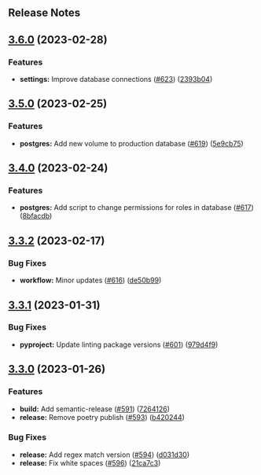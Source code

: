 Release Notes
---

## [3.6.0](https://github.com/AlertaDengue/AlertaDengue/compare/3.5.0...3.6.0) (2023-02-28)


### Features

* **settings:** Improve database connections ([#623](https://github.com/AlertaDengue/AlertaDengue/issues/623)) ([2393b04](https://github.com/AlertaDengue/AlertaDengue/commit/2393b04a1f17478ef39fbed9f78be6839b584776))

## [3.5.0](https://github.com/AlertaDengue/AlertaDengue/compare/3.4.0...3.5.0) (2023-02-25)


### Features

* **postgres:** Add new volume to production database ([#619](https://github.com/AlertaDengue/AlertaDengue/issues/619)) ([5e9cb75](https://github.com/AlertaDengue/AlertaDengue/commit/5e9cb75c0f2a55060230c13a17c61644d99a5891))

## [3.4.0](https://github.com/AlertaDengue/AlertaDengue/compare/3.3.2...3.4.0) (2023-02-24)


### Features

* **postgres:** Add script to change permissions for roles in database ([#617](https://github.com/AlertaDengue/AlertaDengue/issues/617)) ([8bfacdb](https://github.com/AlertaDengue/AlertaDengue/commit/8bfacdbd07afa1101e325be7e0e59bf11e620e8c))

## [3.3.2](https://github.com/AlertaDengue/AlertaDengue/compare/3.3.1...3.3.2) (2023-02-17)


### Bug Fixes

* **workflow:** Minor updates ([#616](https://github.com/AlertaDengue/AlertaDengue/issues/616)) ([de50b99](https://github.com/AlertaDengue/AlertaDengue/commit/de50b997c8425f7f3a63ac2d9bb5bea67dfe9c40))

## [3.3.1](https://github.com/AlertaDengue/AlertaDengue/compare/3.3.0...3.3.1) (2023-01-31)


### Bug Fixes

* **pyproject:** Update linting package versions ([#601](https://github.com/AlertaDengue/AlertaDengue/issues/601)) ([979d4f9](https://github.com/AlertaDengue/AlertaDengue/commit/979d4f99ced10a35f09b88a1fdf2ccc3eeed0f1d))

## [3.3.0](https://github.com/AlertaDengue/AlertaDengue/compare/3.2.0...3.3.0) (2023-01-26)


### Features

* **build:** Add semantic-release ([#591](https://github.com/AlertaDengue/AlertaDengue/issues/591)) ([7264126](https://github.com/AlertaDengue/AlertaDengue/commit/72641261c474825dc91e3c99112e6041bddd63d2))
* **release:** Remove poetry publish ([#593](https://github.com/AlertaDengue/AlertaDengue/issues/593)) ([b420244](https://github.com/AlertaDengue/AlertaDengue/commit/b4202446cdc6139bc98c11cb4019f43c8e5486d1))


### Bug Fixes

* **release:** Add regex match version ([#594](https://github.com/AlertaDengue/AlertaDengue/issues/594)) ([d031d30](https://github.com/AlertaDengue/AlertaDengue/commit/d031d3095f20cbf6fde40efb2d51cfc174cd300a))
* **release:** Fix white spaces ([#596](https://github.com/AlertaDengue/AlertaDengue/issues/596)) ([21ca7c3](https://github.com/AlertaDengue/AlertaDengue/commit/21ca7c380ecdf1983cf1311600629a7244245452))
